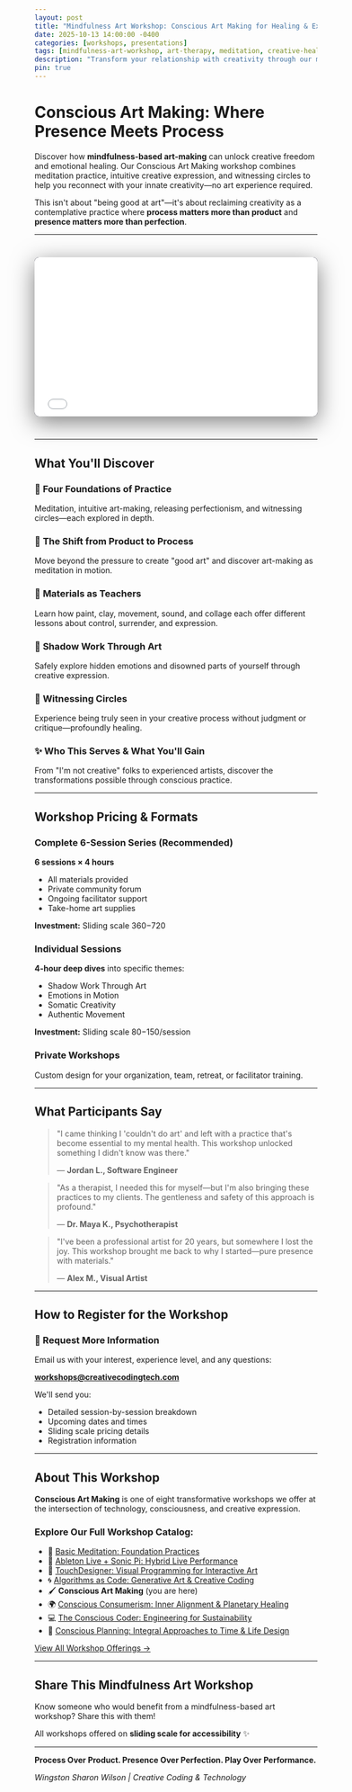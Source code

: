 ```yaml
---
layout: post
title: "Mindfulness Art Workshop: Conscious Art Making for Healing & Expression"
date: 2025-10-13 14:00:00 -0400
categories: [workshops, presentations]
tags: [mindfulness-art-workshop, art-therapy, meditation, creative-healing, expressive-arts, embodied-practice, mindful-creativity]
description: "Transform your relationship with creativity through our mindfulness-based art workshop. Learn expressive arts techniques combining meditation, intuitive art-making, and shadow work for healing and self-discovery."
pin: true
---
```


# Conscious Art Making: Where Presence Meets Process

Discover how **mindfulness-based art-making** can unlock creative freedom and emotional healing. Our Conscious Art Making workshop combines meditation practice, intuitive creative expression, and witnessing circles to help you reconnect with your innate creativity—no art experience required.

This isn't about "being good at art"—it's about reclaiming creativity as a contemplative practice where **process matters more than product** and **presence matters more than perfection**.

---

<div class="presentation-container">
  <iframe
    src="/assets/workshops/conscious-art/index.html"
    class="workshop-presentation"
    allowfullscreen
    allow="fullscreen"
    title="Conscious Art Making Workshop Presentation">
  </iframe>
</div>

<style>
/* Override any theme styles that might interfere */
.presentation-container {
  position: relative !important;
  width: 100% !important;
  max-width: 100% !important;
  height: 0 !important;
  padding-bottom: 56.25% !important; /* 16:9 aspect ratio */
  margin: 40px auto !important;
  background: #1a1a2e !important;
  border-radius: 8px !important;
  overflow: hidden !important;
  box-shadow: 0 10px 40px rgba(0,0,0,0.5) !important;
  z-index: 1 !important;
  isolation: isolate !important;
}

.workshop-presentation {
  position: absolute !important;
  top: 0 !important;
  left: 0 !important;
  width: 100% !important;
  height: 100% !important;
  border: none !important;
  background: #1a1a2e !important;
  z-index: 2 !important;
}

/* Ensure no overlays from theme */
.presentation-container::before,
.presentation-container::after {
  display: none !important;
}

/* Mobile adjustments */
@media (max-width: 768px) {
  .presentation-container {
    padding-bottom: 75% !important; /* Taller on mobile for better readability */
    margin: 20px 0 !important;
  }
}

/* Larger screen - give it more height */
@media (min-width: 1400px) {
  .presentation-container {
    padding-bottom: 50% !important;
    max-width: 1600px !important;
  }
}
</style>

---

## What You'll Discover

### 🧘 **Four Foundations of Practice**
Meditation, intuitive art-making, releasing perfectionism, and witnessing circles—each explored in depth.

### 🎨 **The Shift from Product to Process**
Move beyond the pressure to create "good art" and discover art-making as meditation in motion.

### 💫 **Materials as Teachers**
Learn how paint, clay, movement, sound, and collage each offer different lessons about control, surrender, and expression.

### 🌱 **Shadow Work Through Art**
Safely explore hidden emotions and disowned parts of yourself through creative expression.

### 🤝 **Witnessing Circles**
Experience being truly seen in your creative process without judgment or critique—profoundly healing.

### ✨ **Who This Serves & What You'll Gain**
From "I'm not creative" folks to experienced artists, discover the transformations possible through conscious practice.

---

## Workshop Pricing & Formats

### Complete 6-Session Series (Recommended)
**6 sessions × 4 hours**
- All materials provided
- Private community forum
- Ongoing facilitator support
- Take-home art supplies

**Investment:** Sliding scale $360-$720

### Individual Sessions
**4-hour deep dives** into specific themes:
- Shadow Work Through Art
- Emotions in Motion
- Somatic Creativity
- Authentic Movement

**Investment:** Sliding scale $80-$150/session

### Private Workshops
Custom design for your organization, team, retreat, or facilitator training.

---

## What Participants Say

> "I came thinking I 'couldn't do art' and left with a practice that's become essential to my mental health. This workshop unlocked something I didn't know was there."
>
> — **Jordan L., Software Engineer**

> "As a therapist, I needed this for myself—but I'm also bringing these practices to my clients. The gentleness and safety of this approach is profound."
>
> — **Dr. Maya K., Psychotherapist**

> "I've been a professional artist for 20 years, but somewhere I lost the joy. This workshop brought me back to why I started—pure presence with materials."
>
> — **Alex M., Visual Artist**

---

## How to Register for the Workshop

### 📧 Request More Information

Email us with your interest, experience level, and any questions:

**[workshops@creativecodingtech.com](mailto:workshops@creativecodingtech.com?subject=Conscious%20Art%20Making%20Workshop%20Inquiry)**

We'll send you:
- Detailed session-by-session breakdown
- Upcoming dates and times
- Sliding scale pricing details
- Registration information

---

## About This Workshop

**Conscious Art Making** is one of eight transformative workshops we offer at the intersection of technology, consciousness, and creative expression.

### Explore Our Full Workshop Catalog:

- 🧘 [Basic Meditation: Foundation Practices](/workshops)
- 🎵 [Ableton Live + Sonic Pi: Hybrid Live Performance](/workshops)
- 🎨 [TouchDesigner: Visual Programming for Interactive Art](/workshops)
- 🌀 [Algorithms as Code: Generative Art & Creative Coding](/workshops)
- 🖌️ **Conscious Art Making** (you are here)
- 🌍 [Conscious Consumerism: Inner Alignment & Planetary Healing](/workshops)
- 💻 [The Conscious Coder: Engineering for Sustainability](/workshops)
- 📅 [Conscious Planning: Integral Approaches to Time & Life Design](/workshops)

[View All Workshop Offerings →](/posts/workshops/)

---

## Share This Mindfulness Art Workshop

Know someone who would benefit from a mindfulness-based art workshop? Share this with them!

All workshops offered on **sliding scale for accessibility** ✨

---

**Process Over Product. Presence Over Perfection. Play Over Performance.**

*Wingston Sharon Wilson | Creative Coding & Technology*
